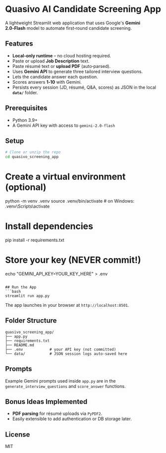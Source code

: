 # Quasivo AI Candidate Screening App

A lightweight Streamlit web application that uses Google's **Gemini 2.0‑Flash** model to automate first‑round candidate screening.

## Features
* **Local‑only runtime** – no cloud hosting required.
* Paste or upload **Job Description** text.
* Paste résumé text or **upload PDF** (auto‑parsed).
* Uses **Gemini API** to generate three tailored interview questions.
* Lets the candidate answer each question.
* Scores answers **1‑10** with Gemini.
* Persists every session (JD, résumé, Q&A, scores) as JSON in the local **`data/`** folder.

## Prerequisites
* Python 3.9+
* A Gemini API key with access to `gemini-2.0-flash`

## Setup

```bash
# Clone or unzip the repo
cd quasivo_screening_app
```

# Create a virtual environment (optional)
python -m venv .venv
source .venv/bin/activate  # on Windows: .venv\Scripts\activate

# Install dependencies
pip install -r requirements.txt

# Store your key (NEVER commit!) 
echo "GEMINI_API_KEY=YOUR_KEY_HERE" > .env
```

## Run the App
```bash
streamlit run app.py
```

The app launches in your browser at `http://localhost:8501`.

## Folder Structure
```
quasivo_screening_app/
├── app.py
├── requirements.txt
├── README.md
├── .env            # your API key (not committed)
└── data/           # JSON session logs auto‑saved here
```

## Prompts
Example Gemini prompts used inside `app.py` are in the `generate_interview_questions` and `score_answer` functions.

## Bonus Ideas Implemented
* **PDF parsing** for résumé uploads via `PyPDF2`.
* Easily extensible to add authentication or DB storage later.

## License
MIT
